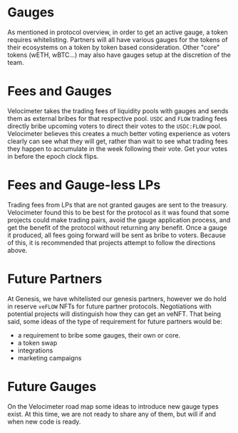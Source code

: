 # Gauges
As mentioned in protocol overview, in order to get an active gauge, a token requires whitelisting. Partners will all have various gauges for the tokens of their ecosystems on a token by token based consideration. Other "core" tokens (wETH, wBTC...) may also have gauges setup at the discretion of the team. 

# Fees and Gauges
Velocimeter takes the trading fees of liquidity pools with gauges and sends them
as external bribes for that respective pool. `USDC` and `FLOW` trading fees directly bribe upcoming
voters to direct their votes to the `USDC:FLOW` pool. Velocimeter believes this creates a much better
voting experience as voters clearly can see what they will get, rather than wait to see what trading fees
they happen to accumulate in the week following their vote. Get your votes in before the epoch clock flips.

# Fees and Gauge-less LPs
Trading fees from LPs that are not granted gauges are sent to the treasury. Velocimeter found this to be best for the protocol as it was found that some projects could
make trading pairs, avoid the gauge application process, and get the benefit of the protocol without returning any benefit. Once a gauge it produced, all fees going forward will be sent as bribe to voters. Because of this, it is recommended that projects attempt to follow the directions above.


# Future Partners

At Genesis, we have whitelisted our genesis partners, however we do hold in reserve `veFLOW` NFTs for future partner protocols. Negotiations with potential projects will distinguish how they can get an veNFT. That being said, some ideas of the type of requirement for future partners would be:

* a requirement to bribe some gauges, their own or core.
* a token swap
* integrations
* marketing campaigns


# Future Gauges
On the Velocimeter road map some ideas to introduce new gauge types exist. At this time, we are not ready to share any of them, but will if and when new code is ready.

